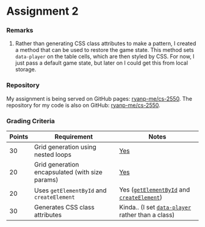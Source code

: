 # Assignment 2

### Remarks

1. Rather than generating CSS class attributes to make a pattern, I created a
method that can be used to restore the game state. This method sets
`data-player` on the table cells, which are then styled by CSS. For now, I just
pass a default game state, but later on I could get this from local storage.

### Repository

My assignment is being served on GitHub pages: [ryanp-me/cs-2550][1].
The repository for my code is also on GitHub: [ryanp-me/cs-2550][2].

[1]: http://ryanp-me.github.io/cs-2550/connect-four/dist/ "GitHub Pages"
[2]: https://github.com/ryanp-me/cs-2550/tree/master/connect-four/app "GitHub Repository"

### Grading Criteria

Points | Requirement                                     | Notes
-------|-------------------------------------------------|-------
30     | Grid generation using nested loops              | [Yes][1]
20     | Grid generation encapsulated (with size params) | [Yes][2]
20     | Uses `getElementById` and `createElement`       | Yes ([`getElementById`][3] and [`createElement`][4])
30     | Generates CSS class attributes                  | Kinda.. (I set [`data-player`][5] rather than a class)

[3]: https://github.com/ryanp-me/cs-2550/blob/f0c73b4dd700f24d61351120d63ef6052d4870e9/connect-four/app/game.js#L22-L45 "grid generation nested loop"
[4]: https://github.com/ryanp-me/cs-2550/blob/f0c73b4dd700f24d61351120d63ef6052d4870e9/connect-four/app/game.js#L22-L45 "grid generation encapsulation"
[5]: https://github.com/ryanp-me/cs-2550/blob/f0c73b4dd700f24d61351120d63ef6052d4870e9/connect-four/app/game.js#L172  "getElementById"
[6]: https://github.com/ryanp-me/cs-2550/blob/f0c73b4dd700f24d61351120d63ef6052d4870e9/connect-four/app/game.js#L22-L45 "createElement"
[7]: https://github.com/ryanp-me/cs-2550/blob/f0c73b4dd700f24d61351120d63ef6052d4870e9/connect-four/app/game.js#L56-L63 "CSS data attributes"
